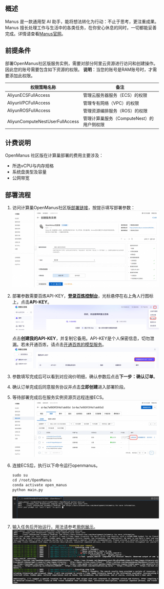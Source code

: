 ## 概述

Manus 是一款通用型 AI 助手，能将想法转化为行动：不止于思考，更注重成果。Manus 擅长处理工作与生活中的各类任务，在你安心休息的同时，一切都能妥善完成。详情请查看[Manus官网](https://manus.im/)。

## 前提条件

部署OpenManus社区版服务实例，需要对部分阿里云资源进行访问和创建操作。因此您的账号需要包含如下资源的权限。
**说明**：当您的账号是RAM账号时，才需要添加此权限。

| 权限策略名称                          | 备注                         |
|---------------------------------|----------------------------|
| AliyunECSFullAccess             | 管理云服务器服务（ECS）的权限           |
| AliyunVPCFullAccess             | 管理专有网络（VPC）的权限             |
| AliyunROSFullAccess             | 管理资源编排服务（ROS）的权限           |
| AliyunComputeNestUserFullAccess | 管理计算巢服务（ComputeNest）的用户侧权限 |

## 计费说明

OpenManus 社区版在计算巢部署的费用主要涉及：

- 所选vCPU与内存规格
- 系统盘类型及容量
- 公网带宽

## 部署流程

1. 访问计算巢OpenManus社区版[部署链接](https://computenest.console.aliyun.com/service/instance/create/cn-hangzhou?type=user&ServiceName=OpenManus%E7%A4%BE%E5%8C%BA%E7%89%88)，按提示填写部署参数：
   ![image.png](1.jpg)

2. 部署参数需要百炼API-KEY，**[登录百炼控制台](https://bailian.console.aliyun.com/)**，光标悬停在右上角人行图标上，点击**API-KEY**。
    ![](bailian_1.jpg)

    点击**创建我的API-KEY**，并复制它备用。API-KEY是个人保密信息，切勿泄漏。若未开通百炼，请点击[开通百炼的模型服务](https://help.aliyun.com/zh/model-studio/getting-started/first-api-call-to-qwen?spm=a2c4g.11186623.help-menu-2400256.d_0_1_0.5a06b0a8lg5WY2#5058e161041ps)。
    ![](bailian_2.jpg)

3. 参数填写完成后可以看到对应询价明细，确认参数后点击**下一步：确认订单**。

4. 确认订单完成后同意服务协议并点击**立即创建**进入部署阶段。

5. 等待部署完成后在服务实例资源页远程连接ECS。
   ![image.png](2.jpg)

6. 连接ECS后，执行以下命令运行openmanus。
   ```shell
   sudo su
   cd /root/OpenManus
   conda activate open_manus
   python main.py
   ```
   ![image.png](3.jpg)

7. 输入任务后开始运行，用法请参考[用例展示](https://manus.im/usecases)。
    ![image.png](4.jpg)
